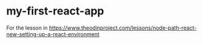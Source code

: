 # my-first-react-app
For the lesson in https://www.theodinproject.com/lessons/node-path-react-new-setting-up-a-react-environment
